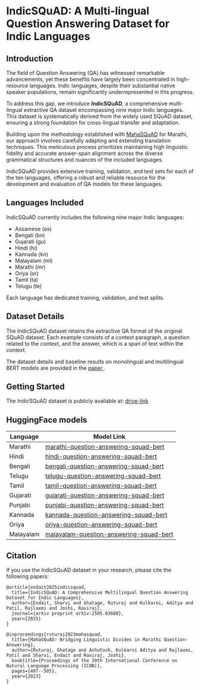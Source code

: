 # IndicSQuAD: A Multi-lingual Question Answering Dataset for Indic Languages

## Introduction

The field of Question Answering (QA) has witnessed remarkable advancements, yet these benefits have largely been concentrated in high-resource languages. Indic languages, despite their substantial native speaker populations, remain significantly underrepresented in this progress.

To address this gap, we introduce **IndicSQuAD**, a comprehensive multi-lingual extractive QA dataset encompassing nine major Indic languages. This dataset is systematically derived from the widely used SQuAD dataset, ensuring a strong foundation for cross-lingual transfer and adaptation.

Building upon the methodology established with [MahaSQuAD](https://aclanthology.org/2023.icon-1.45/) for Marathi, our approach involves carefully adapting and extending translation techniques. This meticulous process prioritizes maintaining high linguistic fidelity and accurate answer-span alignment across the diverse grammatical structures and nuances of the included languages.

IndicSQuAD provides extensive training, validation, and test sets for each of the ten languages, offering a robust and reliable resource for the development and evaluation of QA models for these languages.

## Languages Included

IndicSQuAD currently includes the following nine major Indic languages:

* Assamese (as)
* Bengali (bn)
* Gujarati (gu)
* Hindi (hi)
* Kannada (kn)
* Malayalam (ml)
* Marathi (mr)
* Oriya (or)
* Tamil (ta)
* Telugu (te)

Each language has dedicated training, validation, and test splits.

## Dataset Details

The IndicSQuAD dataset retains the extractive QA format of the original SQuAD dataset. Each example consists of a context paragraph, a question related to the context, and the answer, which is a span of text within the context.

The dataset details and baseline results on monolingual and multilingual BERT models are provided in the <a href="https://arxiv.org/abs/2505.03688"> paper </a>.

## Getting Started

The IndicSQuAD dataset is publicly available at: [drive-link](https://drive.google.com/drive/folders/1GF47J0byaXPNfDhPrYyA-0d1KklZf87x?usp=sharing)

## HuggingFace models
| Language  | Model Link                                                                                                |
|-----------|-----------------------------------------------------------------------------------------------------------|
| Marathi   | [marathi-question-answering-squad-bert](https://huggingface.co/l3cube-pune/marathi-question-answering-squad-bert) |
| Hindi     | [hindi-question-answering-squad-bert](https://huggingface.co/l3cube-pune/hindi-question-answering-squad-bert)   |
| Bengali   | [bengali-question-answering-squad-bert](https://huggingface.co/l3cube-pune/bengali-question-answering-squad-bert) |
| Telugu    | [telugu-question-answering-squad-bert](https://huggingface.co/l3cube-pune/telugu-question-answering-squad-bert)   |
| Tamil     | [tamil-question-answering-squad-bert](https://huggingface.co/l3cube-pune/tamil-question-answering-squad-bert)   |
| Gujarati  | [gujarati-question-answering-squad-bert](https://huggingface.co/l3cube-pune/gujarati-question-answering-squad-bert) |
| Punjabi   | [punjabi-question-answering-squad-bert](https://huggingface.co/l3cube-pune/punjabi-question-answering-squad-bert)   |
| Kannada   | [kannada-question-answering-squad-bert](https://huggingface.co/l3cube-pune/kannada-question-answering-squad-bert)   |
| Oriya     | [oriya-question-answering-squad-bert](https://huggingface.co/l3cube-pune/oriya-question-answering-squad-bert)     |
| Malayalam | [malayalam-question-answering-squad-bert](https://huggingface.co/l3cube-pune/malayalam-question-answering-squad-bert) |

## Citation

If you use the IndicSQuAD dataset in your research, please cite the following papers:
```
@article{endait2025indicsquad,
  title={IndicSQuAD: A Comprehensive Multilingual Question Answering Dataset for Indic Languages},
  author={Endait, Sharvi and Ghatage, Ruturaj and Kulkarni, Aditya and Patil, Rajlaxmi and Joshi, Raviraj},
  journal={arXiv preprint arXiv:2505.03688},
  year={2025}
}
```

```
@inproceedings{ruturaj2023mahasquad,
  title={MahaSQuAD: Bridging Linguistic Divides in Marathi Question-Answering},
  author={Ruturaj, Ghatage and Ashutosh, Kulkarni Aditya and Rajlaxmi, Patil and Sharvi, Endait and Raviraj, Joshi},
  booktitle={Proceedings of the 20th International Conference on Natural Language Processing (ICON)},
  pages={497--505},
  year={2023}
}
```
